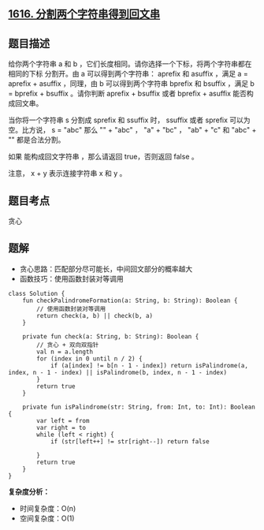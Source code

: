 ## [1616. 分割两个字符串得到回文串](https://leetcode.cn/problems/split-two-strings-to-make-palindrome/description/)

## 题目描述

给你两个字符串 a 和 b ，它们长度相同。请你选择一个下标，将两个字符串都在 相同的下标 分割开。由 a 可以得到两个字符串： aprefix 和 asuffix ，满足 a = aprefix + asuffix ，同理，由 b 可以得到两个字符串 bprefix 和 bsuffix ，满足 b = bprefix + bsuffix 。请你判断 aprefix + bsuffix 或者 bprefix + asuffix 能否构成回文串。

当你将一个字符串 s 分割成 sprefix 和 ssuffix 时， ssuffix 或者 sprefix 可以为空。比方说， s = "abc" 那么 "" + "abc" ， "a" + "bc" ， "ab" + "c" 和 "abc" + "" 都是合法分割。

如果 能构成回文字符串 ，那么请返回 true，否则返回 false 。

注意， x + y 表示连接字符串 x 和 y 。

## 题目考点

贪心

## 题解
 
- 贪心思路：匹配部分尽可能长，中间回文部分的概率越大
- 函数技巧：使用函数封装对等调用


```
class Solution {
    fun checkPalindromeFormation(a: String, b: String): Boolean {
        // 使用函数封装对等调用
        return check(a, b) || check(b, a)
    }

    private fun check(a: String, b: String): Boolean {
        // 贪心 + 双向双指针
        val n = a.length
        for (index in 0 until n / 2) {
            if (a[index] != b[n - 1 - index]) return isPalindrome(a, index, n - 1 - index) || isPalindrome(b, index, n - 1 - index)
        }
        return true
    }

    private fun isPalindrome(str: String, from: Int, to: Int): Boolean {
        var left = from
        var right = to
        while (left < right) {
            if (str[left++] != str[right--]) return false

        }
        return true
    }
}
```

**复杂度分析：**

- 时间复杂度：O(n)
- 空间复杂度：O(1) 
